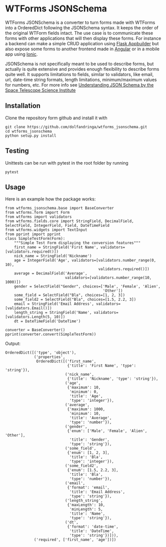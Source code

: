# WTForms JSONSchema
WTForms JSONSchema is a converter to turn forms made with WTForms into a OrderedDict following the JSONSchema syntax.
It keeps the order of the original WTForm fields intact.
The use case is to communicate these forms with other applications that will then display these forms. For instance a backend can make a simple CRUD application using [Flask Appbuilder](http://flask-appbuilder.readthedocs.io/en/latest/intro.html) but also expose some forms to another frontend made in [Angular](https://angular.io) or in a mobile app using [Ionic](https://ionicframework.com).

JSONSchema is not specifically meant to be used to describe forms, but actually is quite extensive and provides enough flexibility to describe forms quite well. It supports limitations to fields, similar to validators, like email, url, date-time string formats, length limitations, minimum/maximum values for numbers, etc. For more info see [Understanding JSON Schema by the Space Telescope Science Institute](https://spacetelescope.github.io/understanding-json-schema/)

## Installation
Clone the repository form github and install it with
```
git clone https://github.com/dolfandringa/wtforms_jsonschema.git
cd wtforms_jsonschema
python setup.py install
```

## Testing
Unittests can be run with pytest in the root folder by running
```
pytest
```

## Usage
Here is an example how the package works:

```
from wtforms_jsonschema.base import BaseConverter
from wtforms.form import Form
from wtforms import validators
from wtforms.fields.core import StringField, DecimalField, SelectField, IntegerField, Field, DateTimeField
from wtforms.widgets import TextInput
from pprint import pprint
class SimpleTestForm(Form):
    """Simple Test Form displaying the conversion features"""
    first_name = StringField('First Name', validators=[validators.required()])
    nick_name = StringField('Nickname')
    age = IntegerField('Age', validators=[validators.number_range(0, 10),
                                          validators.required()])
    average = DecimalField('Average',
                           validators=[validators.number_range(10, 1000)])
    gender = SelectField("Gender", choices=['Male', 'Female', 'Alien',
                                            'Other'])
    some_field = SelectField("Bla", choices=[1, 2, 3])
    some_field2 = SelectField("Bla", choices=[1.5, 2.2, 3])
    email = StringField('Email Address', validators=[validators.Email()])
    length_string = StringField('Name', validators=[validators.Length(5, 10)])
    dt = DateTimeField('DateTime')

converter = BaseConverter()
pprint(converter.convert(SimpleTestForm))
```
Output:
```
OrderedDict([('type', 'object'),
             ('properties',
              OrderedDict([('first_name',
                            {'title': 'First Name', 'type': 'string'}),
                           ('nick_name',
                            {'title': 'Nickname', 'type': 'string'}),
                           ('age',
                            {'maximum': 10,
                             'minimum': 0,
                             'title': 'Age',
                             'type': 'integer'}),
                           ('average',
                            {'maximum': 1000,
                             'minimum': 10,
                             'title': 'Average',
                             'type': 'number'}),
                           ('gender',
                            {'enum': ['Male', 'Female', 'Alien', 'Other'],
                             'title': 'Gender',
                             'type': 'string'}),
                           ('some_field',
                            {'enum': [1, 2, 3],
                             'title': 'Bla',
                             'type': 'integer'}),
                           ('some_field2',
                            {'enum': [1.5, 2.2, 3],
                             'title': 'Bla',
                             'type': 'number'}),
                           ('email',
                            {'format': 'email',
                             'title': 'Email Address',
                             'type': 'string'}),
                           ('length_string',
                            {'maxLength': 10,
                             'minLength': 5,
                             'title': 'Name',
                             'type': 'string'}),
                           ('dt',
                            {'format': 'date-time',
                             'title': 'DateTime',
                             'type': 'string'})])),
             ('required', ['first_name', 'age'])])
```
